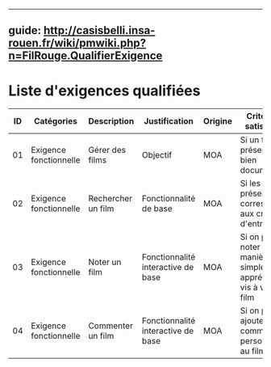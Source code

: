 
---
guide: http://casisbelli.insa-rouen.fr/wiki/pmwiki.php?n=FilRouge.QualifierExigence
---

# Liste d'exigences qualifiées

| ID 	| Catégories 	| Description 	| Justification 	| Origine 	| Critères de satisfaction 	| Contentement MOA 	| Mécontentement MOA 	|
|----	|------------	|-------------	|---------------	|---------	|--------------------------	|------------------	|--------------------	|
| 01 | Exigence fonctionnelle	| Gérer des films | Objectif	| MOA | Si un film est présent et bien documenté	| 1	| 5	|   
| 02 | Exigence fonctionnelle	| Rechercher un film | Fonctionnalité de base | MOA |Si les films présentés correspondent aux critères d'entrée	|     2             	|         5           	|
|   03 	|        Exigence fonctionnelle    	| Noter un film  	| Fonctionnalité interactive de base         	| MOA        	| Si on peut noter de manière simple son appréciation vis à vis du film                         	|  3                	|          4          	|   
|   04 	|    Exigence fonctionnelle         	| Commenter un film           	|    Fonctionnalité interactive de base        	| MOA        	| Si on peut ajouter un commentaire personnel lié au film                      	|  2                	|          5          	| 
